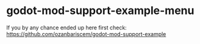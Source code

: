 # godot-mod-support-example-menu
If you by any chance ended up here first check: https://github.com/ozanbariscem/godot-mod-support-example
